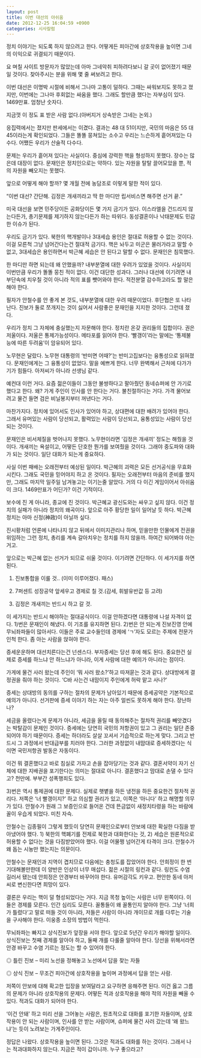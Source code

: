 ```yaml
---
layout: post
title: 이번 대선의 아쉬움
date: 2012-12-25 16:04:59 +0900
categories: 시사칼럼
---
```

 정치 이야기는 되도록 하지 않으려고 한다. 어떻게든 피아간에 상호작용을 높이면 그네의 이익으로 귀결되기 때문이다. 

 요 며칠 사이트 방문자가 많았는데 아마 그네악취 피하려다보니 갈 곳이 없어졌기 때문일 것이다. 찾아주시는 분을 위해 몇 줄 써보려고 한다. 

 이번 대선은 이명박 시절에 비해서 그나마 고통이 덜하다. 그때는 싸워보지도 못하고 졌지만, 이번에는 그나마 후회없는 싸움을 했다. 그래도 할만큼 했다는 자부심이 있다. 1469만표. 엄청난 숫자다. 

 지금껏 이 정도 표 받은 사람 없다.(아버지거 상속받은 그네는 논외.) 

 응집력에서는 졌지만 판세에서는 이겼다. 결과는 48 대 51이지만, 국민의 마음은 55 대 45이라는게 확인되었다. 그들은 똘똘 뭉쳐있는 소수고 우리는 느슨하게 흩어져있는 다수다. 어쨌든 우리가 산술적 다수다. 

 문제는 우리가 흩어져 있다는 사실이다. 중심에 강력한 핵을 형성하지 못했다. 장수는 많은데 대장이 없다. 문재인은 정치인으로는 약하다. 있는 자원을 탈탈 끌어모았을 뿐, 적의 자원을 빼오지는 못했다. 

 앞으로 어떻게 해야 할까? 몇 개월 전에 농담조로 이렇게 말한 적이 있다. 

 “이번 대선? 간단해. 김정은 개새끼라고 딱 한 마디만 립서비스면 해주면 선거 끝.” 

 미국 대선을 보면 민주당이든 공화당이든 몇 가지 금기가 있다. 이스라엘을 건드리지 않는다든가, 총기문제를 제기하지 않는다든가 하는 따위다. 동성결혼이나 낙태문제도 민감한 이슈가 된다. 

 우리도 금기가 있다. 북한의 핵개발이나 3대세습 용인은 절대로 허용할 수 없는 것이다. 이걸 모른척 그냥 넘어간다는건 절대적 금기다. 핵은 놔두고 미군은 물러가라고 말할 수 없고, 3대세습은 용인하면서 박근혜 세습은 안 된다고 말할 수 없다. 문재인은 침묵했다. 

 한 마디만 하면 되는데 왜 안했을까? 내부분열에 대한 우려가 있었을 것이다. 사실이지 이번만큼 우리가 똘똘 뭉친 적이 없다. 이건 대단한 성과다. 그러나 대선에 이기려면 내부단속에 치우칠 것이 아니라 적의 표를 뺏어와야 한다. 적전분열 감수하고라도 할 말은 해야 한다. 

 필자가 안철수를 안 좋게 본 것도, 내부분열에 대한 우려 때문이었다. 후단협은 또 나타난다. 진보가 둘로 쪼개지는 것이 싫어서 사람좋은 문재인을 지지한 것이다. 그런데 졌다. 

 우리가 정치 그 자체에 충실했는지 자문해야 한다. 정치란 온갖 권리들의 집합이다. 권은 저울이다. 저울은 통제가능성이다. 메타포를 읽어야 한다. ‘빨갱이’라는 말에는 ‘통제불능에 따른 두려움’이 암유되어 있다. 

 노무현은 달랐다. 노무현 대통령의 ‘반미면 어때?’는 반미고집보다는 융통성으로 읽혀졌다. 문재인에게는 그 융통성이 없었다. 말을 예쁘게 한다. 너무 완벽해서 근처에 다가가기가 힘들다. 아저씨가 아니라 선생님 같다. 

 예컨대 이런 거다. 요즘 젊은이들이 그동안 불쌍하다고 팔아줬던 동네슈퍼에 안 가기로 했다고 한다. 왜? 가게 주인이 인사를 안 한다는 거다. 불친절하다는 거다. 가격 물어보려고 물건 들면 검은 비닐봉지부터 꺼낸다는 거다. 

 마찬가지다. 정치에 있어서도 인사가 있어야 하고, 상대편에 대한 배려가 있어야 한다. 그래서 유머있는 사람이 당선되고, 활력있는 사람이 당선되고, 융통성있는 사람이 당선되는 것이다. 

 문재인은 비서체질을 벗어나지 못했다. 노무현이라면 ‘김정은 개새끼’ 정도는 해줬을 것이다. 개새끼는 욕설이고, 어떻든 단호한 뭔가를 보여줬을 것이다. 그래야 중도파와 대화가 되는 것이다. 일단 대화가 되는게 중요하다. 

 사실 이번 패배는 오래전부터 예상된 일이다. 박근혜의 괴력은 모든 선거공식을 무효화시킨다. 그래도 국민을 믿어야지 하고 온 것이다. 필자는 오래전부터 마음의 준비를 했지만, 그래도 마지막 일주일 남겨놓고는 이기는줄 알았다. 거의 다 이긴 게임이어서 아쉬움이 크다. 1469만표가 어딘가? 이건 기적이다. 

 보수에 진 게 아니라, 종교에 진 것이다. 박근혜교 광신도와는 싸우고 싶지 않다. 이건 정치의 실패가 아니라 정치의 왜곡이다. 앞으로 아주 황당한 일이 일어날 듯 하다. 박근혜 정치는 아마 신정(神政)이 아닐까 싶다. 

 진시황처럼 언론에 나타나지 않고 뒤에서 이미지관리나 하며, 믿을만한 인물에게 전권을 위임하는 그런 정치, 총리를 계속 갈아치우는 정치를 하지 않을까. 하여간 되어봐야 아는 거고. 

 앞으로는 박근혜 없는 선거가 되므로 쉬울 것이다. 이기려면 간단하다. 이 세가지를 하면 된다. 

 1) 진보통합을 이룰 것.. (이미 이루어졌다. 패스) 

    
2) 7퍼센트 성장공약 앞세우고 경제로 칠 것.(감세, 휘발유반값 등 고려)     
3) 김정은 개새끼는 반드시 하고 갈 것. 

 이 세가지는 반드시 해야하는 절대공식이다. 이걸 안하겠다면 대통령에 나설 자격이 없다. 1)번은 문재인이 해냈다. 이 기조를 유지하면 된다. 2)번은 안 되는게 진보진영 안에 무뇌좌파들이 많아서다. 이들은 주로 교수들인데 경제에 ‘ㄱ’자도 모르는 주제에 전문가인척 한다. 좀 아는 사람을 앉혀야 한다. 

 증세운운하며 대선치른다는건 넌센스다. 부자증세는 당선 후에 해도 된다. 중요한건 실제로 증세를 하느냐 안 하느냐가 아니라, 이게 사람에 대한 예의가 아니라는 점이다. 

 가게에 물건 사러 왔는데 주인이 ‘뭐 사러 왔소?’하고 따져묻는 것과 같다. 상대방에게 결정권을 줘야 하는 것이다. ‘C바 사는건 내맘이지 주인에게 허락 맡고 사나?’ 

 증세는 상대방의 동의를 구하는 절차의 문제가 남아있기 때문에 증세공약은 기본적으로 예의가 아니다. 선거판에 증세 이야기 하는 자는 아주 얼씬도 못하게 해야 한다. 장난하나? 

 세금을 올렸다는게 문제가 아니라, 세금을 올릴 때 동의해주는 절차적 권리를 빼앗겼다는 박탈감이 문제인 것이다. 증세에는 당연히 국민의 저항권이 있고 그 권리는 일단 존중되어야 하기 때문이다. 증세는 하더라도 살살 꼬셔서 기습적으로 하는게 맞다. 그리고 반드시 그 과정에서 반대급부를 치러야 한다. 그러한 과정없이 내맘대로 증세하겠다는 식이면 국민저항권 발동은 자동이다. 

 이건 뭐 결혼했다고 바로 침실로 가자고 손을 잡아당기는 것과 같다. 결혼서약이 자기 신체에 대한 지배권을 포기한다는 의미는 절대로 아니다. 결혼했다고 맘대로 손댈 수 있다고? 천만에. 부부간 성폭행죄도 있다. 

 3)번은 역시 통제권에 대한 문제다. 실제로 햇볕을 하든 냉전을 하든 중요한건 절차적 권리다. 저쪽은 ‘너 빨갱이지?’ 하고 의심할 권리가 있고, 이쪽은 ‘아니다’ 하고 해명할 의무가 있다. 안철수가 원래 그 보증인으로 들어온 건데 뜬금없이 새정치타령을 하는 바람에 꼴이 우습게 되었다. 미친 자슥. 

 안철수는 김종필이 그렇게 했듯이 당연히 문재인으로부터 안보에 대한 확실한 다짐을 받아냈어야 했다. 1) 북한의 핵폐기를 전제로 북한과 대화한다는 것, 2) 세습은 원론적으로 허용할 수 없다는 것을 다짐받았어야 했다. 이걸 어물쩡 넘어간게 타격이 크다. 안철수가 왜 돕는 시늉만 했는지는 의문이다. 

 안철수는 문재인과 지역이 겹치므로 다음에는 충청도를 잡았어야 한다. 안희정이 한 번 기대해볼만한데 이 양반은 인상이 너무 매섭다. 젊은 시절의 링컨과 같다. 링컨도 수염 길러서 됐는데 안희정은 안경부터 바꾸어야 한다. 유머감각도 키우고. 편안한 동네 아저씨로 변신한다면 희망이 있다. 

 결론은 우리는 핵이 덜 형성되었다는 거다. 지금 목청 높이는 사람은 너무 왼쪽이다. 이들은 경제를 모른다. 인간 심리도 모른다. 꼴통들이 왜 꼴통인지 알아야 한다. 그냥 ‘너희가 틀렸다’고 말로 떠들 것이 아니라, 저들은 사람이 아니라 개이므로 개를 다루는 기술을 구사해야 한다. 이웅종 소장의 방법이 먹힌다. 

 무뇌좌파는 빠지고 상식진보가 앞장을 서야 한다. 앞으로 5년간 우리가 해야할 일이다. 상식진보는 첫째 경제를 알아야 하고, 둘째 개를 다룰줄 알아야 한다. 당선을 위해서라면 안경 바꾸고 수염 기르는 정도는 할 수 있어야 한다. 

 ◎ 틀린 진보 – 미리 노선을 정해놓고 노선에서 답을 찾는 자들 

    
◎ 상식 진보 – 무조건 피아간에 상호작용을 높이며 과정에서 답을 얻는 사람. 

 저쪽이 안보에 대해 확고한 입장을 보여달라고 요구하면 응해주면 된다. 이건 옳고 그름의 문제가 아니라 상호작용의 문제다. 어떻든 적과 상호작용을 해야 적의 자원을 빼올 수 있다. 적과도 대화가 되어야 한다. 

 ‘이건 안돼’ 하고 미리 선을 그어놓는 사람은, 원초적으로 대화를 포기한 자들이며, 상호작용이 안 되는 사람이며, 인사를 안 받는 사람이며, 슈퍼에 물건 사러 갔는데 ‘왜 왔느냐’는 듯이 노려보는 가게주인이다. 

 정답은 나왔다. 상호작용을 높이면 된다. 그것은 적과도 대화를 하는 것이다. 그래서 나는 적과대화하지 않는다. 지금은 적이 갑이니까. 누구 좋으라고?